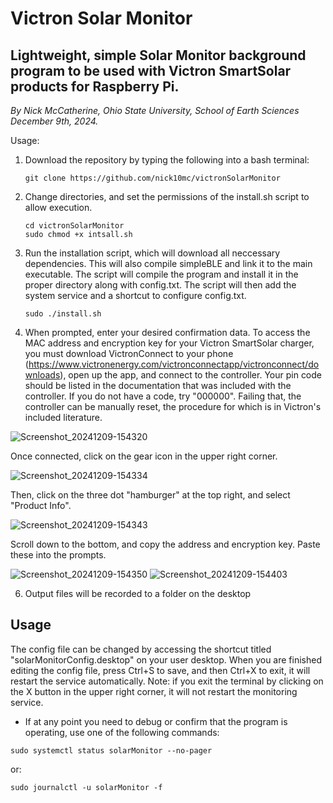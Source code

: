 # Victron Solar Monitor
## Lightweight, simple Solar Monitor background program to be used with Victron SmartSolar products for Raspberry Pi.
*By Nick McCatherine, Ohio State University, School of Earth Sciences
December 9th, 2024.*

Usage:
1. Download the repository by typing the following into a bash terminal:
   ```
   git clone https://github.com/nick10mc/victronSolarMonitor
   ```
2. Change directories, and set the permissions of the install.sh script to allow execution.
   ```
   cd victronSolarMonitor
   sudo chmod +x intsall.sh
   ```
3. Run the installation script, which will download all neccessary dependencies. This will also compile simpleBLE and link it to the main executable. The script will compile the program and install it in the proper directory along with config.txt. The script will then add the system service and a shortcut to configure config.txt.
   ```
   sudo ./install.sh
   ```
4. When prompted, enter your desired confirmation data. To access the MAC address and encryption key for your Victron SmartSolar charger, you must download VictronConnect to your phone (https://www.victronenergy.com/victronconnectapp/victronconnect/downloads), open up the app, and connect to the controller. Your pin code should be listed in the documentation that was included with the controller. If you do not have a code, try "000000". Failing that, the controller can be manually reset, the procedure for which is in Victron's included literature.
   
![Screenshot_20241209-154320](https://github.com/user-attachments/assets/5f6e548e-f66d-41e2-82e2-5f29ae55b828)


Once connected, click on the gear icon in the upper right corner.

![Screenshot_20241209-154334](https://github.com/user-attachments/assets/9af79ac5-d10c-4780-ad2e-6ae36eac4dc9)


Then, click on the three dot "hamburger" at the top right, and select "Product Info".

![Screenshot_20241209-154343](https://github.com/user-attachments/assets/307a6f60-18fb-43ea-9dee-46329ea9e250)


Scroll down to the bottom, and copy the address and encryption key. Paste these into the prompts.

![Screenshot_20241209-154350](https://github.com/user-attachments/assets/eb0d4489-5a7b-4c47-b335-2aafbc90f9a3)
![Screenshot_20241209-154403](https://github.com/user-attachments/assets/efd1c60f-6241-4fc8-9185-1770bf9c7d75)


6. Output files will be recorded to a folder on the desktop

## Usage
The config file can be changed by accessing the shortcut titled "solarMonitorConfig.desktop" on your user desktop. When you are finished editing the config file, press Ctrl+S to save, and then Ctrl+X to exit, it will restart the service automatically. Note: if you exit the terminal by clicking on the X button in the upper right corner, it will not restart the monitoring service.
* If at any point you need to debug or confirm that the program is operating, use one of the following commands:
```
sudo systemctl status solarMonitor --no-pager
```
or:
```
sudo journalctl -u solarMonitor -f
```
